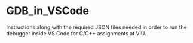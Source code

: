 # GDB_in_VSCode
Instructions along with the required JSON files needed in order to run the debugger inside VS Code for C/C++ assignments at VIU.

